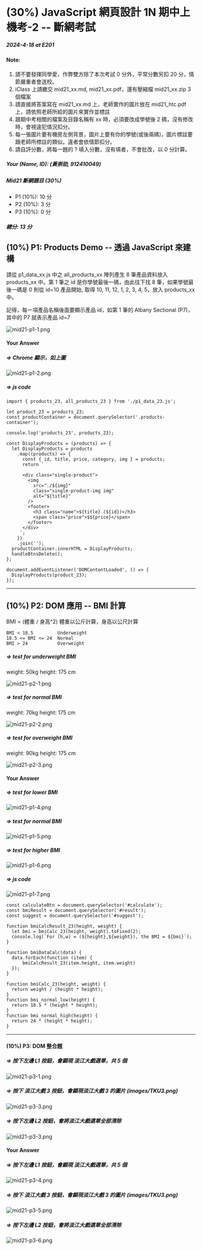 # (30%) JavaScript 網頁設計 1N 期中上機考-2 -- 斷網考試

##### 2024-4-18 at E201

#### Note:

1. 請不要發揮同學愛，作弊雙方除了本次考試 0 分外，平常分數另扣 20 分，情節嚴重者會送校。
2. iClass 上請繳交 mid21_xx.md, mid21_xx.pdf，還有壓縮檔 mid21_xx.zip 3 個檔案
3. 請直接將答案寫在 mid21_xx.md 上，老師實作的圖片放在 mid21_htc.pdf 上，請依照老師所給的圖片來實作並標註
4. 跟期中考相關的檔案及目錄名稱有 xx 時，必須要改成學號後 2 碼，沒有修改時，會視違犯情況扣分。
5. 每一張圖片要有機房左側背景，圖片上要有你的學號(或後兩碼)，圖片標註要跟老師所標註的類似。違者會依情節扣分。
6. 請自評分數，將每一題的 ? 填入分數，沒有填者，不會批改，以 0 分計算。

##### Your (Name, ID): (黃崇劭, 912410049)

##### Mid21 斷網題目 (30%)

- P1 (10%): 10 分
- P2 (10%): 3 分
- P3 (10%): 0 分

##### 總分: 13 分

## (10%) P1: Products Demo -- 透過 JavaScript 來建構

請從 p1_data_xx.js 中之 all_products_xx 陣列產生 8 筆產品資料放入 products_xx 中。第 1 筆之 id 是你學號最後一碼，由此往下找 8 筆，如果學號最後一碼是 0 則從 id=10 產品開始, 取得 10, 11, 12, 1, 2, 3, 4, 5，放入 products_xx 中。

記得，每一項產品名稱後面要顯示產品 id，如第 1 筆的 Albany Sectional (P7)，其中的 P7 就表示產品 id=7

![mid21-p1-1.png](mid21-p1-1.png)

#### Your Answer

##### => Chrome 顯示，如上圖

![mid21-p1-2.png](mid21-p1-2.png)

##### => js code

```
import { products_23, all_products_23 } from './p1_data_23.js';

let product_23 = products_23;
const productContainer = document.querySelector('.products-container');

console.log('products_23', products_23);

const DisplayProducts = (products) => {
  let DisplayProducts = products
    .map((products) => {
      const { id, title, price, category, img } = products;
      return `
    
      <div class="single-product">
        <img
          src="./${img}"
          class="single-product-img img"
          alt="${title}"
        />
        <footer>
          <h3 class="name">${title} (${id})</h3>
          <span class="price">$${price}</span>
        </footer>
      </div>  
     `;
    })
    .join('');
  productContainer.innerHTML = DisplayProducts;
  handleBtnsDelete();
};

document.addEventListener('DOMContentLoaded', () => {
  DisplayProducts(product_23);
});

```

---

## (10%) P2: DOM 應用 -- BMI 計算

BMI = (體重 / 身高^2)
體重以公斤計算，身高以公尺計算

```
BMI < 18.5         Underweight
18.5 <= BMI <= 24  Normal
BMI > 24           Overweight

```

##### => test for underweight BMI

weight: 50kg
height: 175 cm

![mid21-p2-1.png](mid21-p2-1.png)

##### => test for normal BMI

weight: 70kg
height: 175 cm

![mid21-p2-2.png](mid21-p2-2.png)

##### => test for overweight BMI

weight: 90kg
height: 175 cm

![mid21-p2-3.png](mid21-p2-3.png)

#### Your Answer

##### => test for lower BMI

![mid21-p1-4.png](mid21-p1-4.png)

##### => test for normal BMI

![mid21-p1-5.png](mid21-p1-5.png)

##### => test for higher BMI

![mid21-p1-6.png](mid21-p1-6.png)

##### => js code

![mid21-p1-7.png](mid21-p1-7.png)

```
const calculateBtn = document.querySelector('#calculate');
const bmiResult = document.querySelector('#result');
const suggest = document.querySelector('#suggest');

function bmiCalcResult_23(height, weight) {
  let bmi = bmiCalc_23(height, weight).toFixed(2);
  console.log(`For (h,w) = (${height},${weight}), the BMI = ${bmi}`);
}

function bmiDataCalc(data) {
  data.forEach(function (item) {
      bmiCalcResult_23(item.height, item.weight)
  });
}

function bmiCalc_23(height, weight) {
  return weight / (height * height);
}
function bmi_normal_low(height) {
  return 18.5 * (height * height);
}
function bmi_normal_high(height) {
  return 24 * (height * height);
}

```

---

#### (10%) P3: DOM 整合題

##### => 按下左邊 L1 按鈕，會顯現 淡江大戲選單，共 5 個

![mid21-p3-1.png](mid21-p3-1.png)

##### => 按下 淡江大戲 3 按鈕，會顯現淡江大戲 3 的圖片 (images/TKU3.png)

![mid21-p3-3.png](mid21-p3-2.png)

##### => 按下左邊 L2 按鈕，會將淡江大戲選單全部清除

![mid21-p3-3.png](mid21-p3-3.png)

#### Your Answer

##### => 按下左邊 L1 按鈕，會顯現 淡江大戲選單，共 5 個

![mid21-p3-4.png](mid21-p3-4.png)

##### => 按下 淡江大戲 3 按鈕，會顯現淡江大戲 3 的圖片 (images/TKU3.png)

![mid21-p3-5.png](mid21-p3-5.png)

##### => 按下左邊 L2 按鈕，會將淡江大戲選單全部清除

![mid21-p3-6.png](mid21-p3-6.png)
